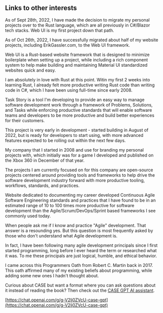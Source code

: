 ## Links to other interests

<webui-cards>

<webui-card name="Web UI / Rust Development" width="580" theme="primary" avatar="https://webui.stoicdreams.com/Logo.svg" link="https://webui.stoicdreams.com">

As of Sept 28th, 2022, I have made the decision to migrate my personal projects over to the Rust language, which are all previously in C#/Blazor tech stacks. Web UI is my first project down that path.

As of Oct 26th, 2022, I have successfully migrated about half of my website projects, including ErikGassler.com, to the Web UI framework.

Web UI is a Rust-based website framework that is designed to minimize boilerplate when setting up a project, while including a rich component system to help make building and maintaining Material UI standardized websites quick and easy.

I am absolutely in love with Rust at this point. Witin my first 2 weeks into learning Rust, I already felt more productive writing Rust code than writing code in C#, which I have been using full-time since early 2008.

</webui-card>

<webui-card name="Task Story" width="580" theme="tertiary" avatar="https://www.taskstory.com/ms-icon-310x310.png" link="https://www.taskstory.com">

Task Story is a tool I'm developing to provide an easy way to manage software development work through a framework of Problems, Solutions, and Tasks while enforcing productive standards that will enable software teams and developers to be more productive and build better experiences for their customers.

This project is very early in development - started building in August of 2022, but is ready for developers to start using, with more advanced features expected to be rolling out within the next few days.

</webui-card>

<webui-card name="Stoic Dreams" width="580" theme="tertiary" avatar="https://www.stoicdreams.com/Logo.svg" link="https://www.stoicdreams.com">

My company that I started in 2008 and use for branding my personal projects with, which initially was for a game I developed and published on the Xbox 360 in December of that year.

The projects I am currently focused on for this company are open-source projects centered around providing tools and frameworks to help drive the software development industry forward with more productive tooling, workflows, standards, and practices.

</webui-card>

<webui-card name="C.A.S.E Software Development Standards" width="580" theme="tertiary" avatar="https://www.softwarestandards.dev/Logo.svg" link="https://www.softwarestandards.dev">

Website dedicated to documenting my career developed Continuous Agile Software Engineering standards and practices that I have found to be in an estimated range of 10 to 100 times more productive for software development than the Agile/Scrum/DevOps/Sprint based frameworks I see commonly used today.

</webui-card>

<webui-card name="Agile Manifesto Principles" width="580" theme="success" avatar="memo-circle-info duotone" link="https://agilemanifesto.org/principles.html">

When people ask me if I know and practice "Agile" development. That answer is a resounding yes. But this question is most frequently asked by those who don't understand what Agile development is.

In fact, I have been following many agile development principals since I first started programming, long before I ever heard the term or researched what it was. To me these principals are just logical, humble, and ethical behavior.

</webui-card>

<webui-card name="Programmers Oath" width="580" theme="success" avatar="chalkboard-user duotone" link="https://blog.cleancoder.com/uncle-bob/2015/11/18/TheProgrammersOath.html">

I came across this Programmers Oath from Robert C. Martin back in 2017. This oath affirmed many of my existing beliefs about programming, while adding some new ones I hadn't thought about.

</webui-card>

</webui-cards>

<webui-sideimage reverse src="https://cdn.myfi.ws/img/case/CASE_Hardcover_Circle.webp">

<webui-quote theme="secondary" cite="Erik Gassler">

Curious about CASE but want a format where you can ask questions about it instead of reading the book? Then check out the [CASE GPT AI assistant](https://chat.openai.com/g/g-V2lj0ZVcU-case-gpt).

<webui-flex justify="center" class="mt-4 mb-3">

[https://chat.openai.com/g/g-V2lj0ZVcU-case-gpt](https://chat.openai.com/g/g-V2lj0ZVcU-case-gpt)

</webui-flex>

</webui-quote>

</webui-sideimage>
